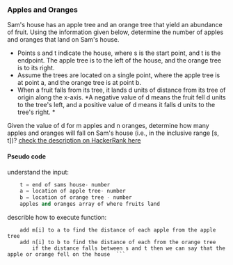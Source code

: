 ### Apples and Oranges 
Sam's house has an apple tree and an orange tree that yield an abundance of fruit. Using the information given below, determine the number of apples and oranges that land on Sam's house.
- Points s and t indicate the house, where s is the start point, and t is the endpoint. The apple tree is to the left of the house, and the orange tree is to its right.
- Assume the trees are located on a single point, where the apple tree is at point a, and the orange tree is at point b.
- When a fruit falls from its tree, it lands d units of distance from its tree of origin along the x-axis. 
    *A negative value of d means the fruit fell d units to the tree's left, and a positive value of d means it falls d units to the tree's right. *

Given the value of d for m apples and n oranges, determine how many apples and oranges will fall on Sam's house (i.e., in the inclusive range [s, t])?
[check the description on HackerRank here](https://www.hackerrank.com/challenges/apple-and-orange/problem?isFullScreen=true )

#### Pseudo code
understand the input:
``` s = start of sams house- number
    t = end of sams house- number
    a = location of apple tree- number
    b = location of orange tree - number
    apples and oranges array of where fruits land 
```
describle how to execute function:
```i want to find how many apples and oranges land on sams house so between s and t 
    add m[i] to a to find the distance of each apple from the apple tree 
    add n[i] to b to find the distance of each from the orange tree 
        if the distance falls between s and t then we can say that the apple or orange fell on the house  ```
    
    
    

